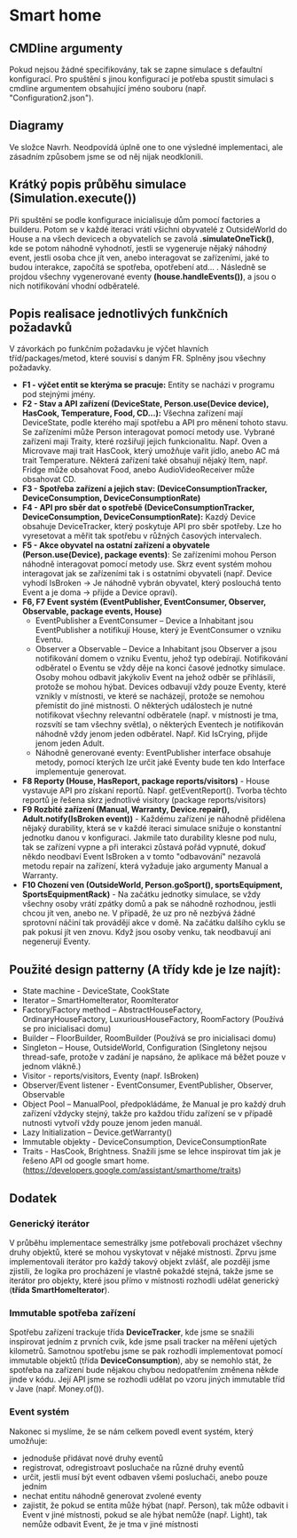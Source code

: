 # Smart home
## CMDline argumenty
Pokud nejsou žádné specifikovány, tak se zapne simulace s defaultní konfigurací. Pro spuštění s jinou konfigurací je potřeba spustit simulaci s cmdline argumentem obsahující jméno souboru (např. "Configuration2.json").
## Diagramy
Ve složce Navrh. Neodpovídá úplně one to one výsledné implementaci, ale zásadním způsobem jsme se od něj nijak neodklonili.
## Krátký popis průběhu simulace (Simulation.execute())
Při spuštění se podle konfigurace inicialisuje dům pomocí factories a builderu. Potom se v každé iteraci vrátí všichni obyvatelé z OutsideWorld do House a na všech devicech a obyvatelích se zavolá **.simulateOneTick()**, kde se potom náhodně vyhodnotí, jestli se vygeneruje nějaký náhodný event, jestli osoba chce jít ven, anebo interagovat se zařízeními, jaké to budou interakce, započítá se spotřeba, opotřebení atd... . Následně se projdou všechny vygenerované eventy **(house.handleEvents())**, a jsou o nich notifikování vhodní odběratelé.
## Popis realisace jednotlivých funkčních požadavků
V závorkách po funkčním požadavku je výčet hlavních tříd/packages/metod, které souvisí s daným FR. Splněny jsou všechny požadavky.

- **F1 - výčet entit se kterýma se pracuje:** Entity se nacházi v programu pod stejnými jmény.
- **F2 - Stav a API zařízení (DeviceState, Person.use(Device device), HasCook, Temperature, Food, CD...):** Všechna zařízení mají DeviceState, podle kterého mají spotřebu a API pro měnení tohoto stavu. Se zařízeními může Person interagovat pomocí metody use. Vybrané zařízeni maji Traity, které rozšiřují jejich funkcionalitu. Např. Oven a Microvave maji trait HasCook, který umožňuje vařit jídlo, anebo AC má trait Temperature. Některá zařízení také obsahují nějaký Item, např. Fridge může obsahovat Food, anebo AudioVideoReceiver může obsahovat CD.
- **F3 - Spotřeba zařízení a jejich stav: (DeviceConsumptionTracker, DeviceConsumption, DeviceConsumptionRate)**
- **F4 - API pro sběr dat o spotřebě (DeviceConsumptionTracker, DeviceConsumption, DeviceConsumptionRate):** Kazdý Device obsahuje DeviceTracker, který poskytuje API pro sběr spotřeby. Lze ho vyresetovat a měřit tak spotřebu v růžných časových intervalech.
- **F5 - Akce obyvatel na ostatní zařízení a obyvatele (Person.use(Device), package events)**: Se zařízeními mohou Person náhodně interagovat pomocí metody use. Skrz event systém mohou interagovat jak se zařízeními tak i s ostatními obyvateli (např. Device vyhodí IsBroken -> Je náhodně vybrán obyvatel, který poslouchá tento Event a je doma -> přijde a Device opraví). 
- **F6, F7 Event systém (EventPublisher, EventConsumer, Observer, Observable, package events, House)**
   - EventPublisher a EventConsumer – Device a Inhabitant jsou EventPublisher a notifikují House, který je EventConsumer o vzniku Eventu.
   - Observer a Observable – Device a Inhabitant jsou Observer a jsou notifikování domem o vzniku Eventu, jehož typ odebírají. Notifikování odběratel o Eventu se vždy děje na konci časové jednotky simulace. Osoby mohou odbavit jakýkoliv Event na jehož odběr se přihlásili, protože se mohou hýbat. Devices odbavují vždy pouze Eventy, které vznikly v místnosti, ve které se nacházejí, protože se nemohou přemístit do jiné mistnosti. O některých událostech je nutné notifikovat všechny relevantní odběratele (např. v místnosti je tma, rozsvítí se tam všechny světla), o některých Eventech je notifikován náhodně vždy jenom jeden odběratel. Např. Kid IsCrying, přijde jenom jeden Adult.
   - Náhodně generované eventy: EventPublisher interface obsahuje metody, pomocí kterých lze určit jaké Eventy bude ten kdo Interface implementuje generovat. 
- **F8 Reporty (House, HasReport, package reports/visitors)** - House vystavuje API pro získaní reportů. Např. getEventReport(). Tvorba těchto reportů je řešena skrz jednotlivé visitory (package reports/visitors)
- **F9 Rozbité zařízení (Manual, Warranty, Device.repair(), Adult.notify(IsBroken event))** - Každému zařízení je náhodně přidělena nějaký durability, která se v každé iteraci simulace snižuje o konstantní jednotku danou v konfiguraci. Jakmile tato durability klesne pod nulu, tak se zařízení vypne a při interakci zůstavá pořád vypnuté, dokuď někdo neodbaví Event IsBroken a v tomto "odbavování" nezavolá metodu repair na zařízení, která vyžaduje jako argumenty Manual a Warranty.
- **F10 Chození ven (OutsideWorld, Person.goSport(), sportsEquipment, SportsEquipmentRack)** - Na začátku jednotky simulace, se vždy všechny osoby vrátí zpátky domů a pak se náhodně rozhodnou, jestli chcou jít ven, anebo ne. V případě, že uz pro ně nezbývá žádné sprotovní náčiní tak provádějí akce v domě. Na začátku dalšího cyklu se pak pokusí jít ven znovu. Když jsou osoby venku, tak neodbavují ani negenerují Eventy.


## Použité design patterny (A třídy kde je lze najít):
- State machine - DeviceState, CookState
- Iterator – SmartHomeIterator, RoomIterator
- Factory/Factory method – AbstractHouseFactory, OrdinaryHouseFactory, LuxuriousHouseFactory, RoomFactory (Používá se pro inicialisaci domu)
- Builder – FloorBuilder, RoomBuilder (Používá se pro inicialisaci domu)
- Singleton – House, OutsideWorld, Configuration (Singletony nejsou thread-safe, protože v zadání je napsáno, že aplikace má běžet pouze v jednom vlákně.)
- Visitor - reports/visitors, Eventy (např. IsBroken)
- Observer/Event listener - EventConsumer, EventPublisher, Observer, Observable
- Object Pool – ManualPool, předpokládáme, že Manual je pro každý druh zařízení vždycky stejný, takže pro každou třídu zařízení se v případě nutnosti vytvoří vždy pouze jenom jeden manuál.
- Lazy Initialization – Device.getWarranty()
- Immutable objekty - DeviceConsumption, DeviceConsumptionRate
- Traits - HasCook, Brightness. Snažili jsme se lehce inspirovat tím jak je řešeno API od google smart home. (https://developers.google.com/assistant/smarthome/traits)

## Dodatek
### Generický iterátor
V průběhu implementace semestrálky jsme potřebovali procházet všechny druhy objektů, které se mohou vyskytovat v nějaké místnosti. Zprvu jsme implementovali iterátor pro každý takový objekt zvlášť, ale později jsme zjistili, že logika pro procházení je vlastně pokaždé stejná, takže jsme se iterátor pro objekty, které jsou přímo v místnosti rozhodli udělat generický (**třída SmartHomeIterator**). 

### Immutable spotřeba zařízení
Spotřebu zařízení trackuje třída **DeviceTracker**, kde jsme se snažili inspirovat jedním z prvních cvik, kde jsme psali tracker na měření ujetých kilometrů. Samotnou spotřebu jsme se pak rozhodli implementovat pomocí immutable objektů (třída **DeviceConsumption**), aby se nemohlo stát, že spotřeba na zařízení bude nějakou chybou nedopatřením změnena někde jinde v kódu. Její API jsme se rozhodli udělat po vzoru jiných immutable tříd v Jave (např. Money.of()).

### Event systém
Nakonec si myslíme, že se nám celkem povedl event systém, který umožňuje:
- jednoduše přidávat nové druhy eventů
- registrovat, odregistroavt posluchače na různé druhy eventů
- určit, jestli musí být event odbaven všemi posluchači, anebo pouze jedním
- nechat entitu náhodně generovat zvolené eventy
- zajistit, že pokud se entita může hýbat (např. Person), tak může odbavit i Event v jiné místnosti, pokud se ale hýbat nemůže (např. Light), tak nemůže odbavit Event, že je tma v jiné místnosti


